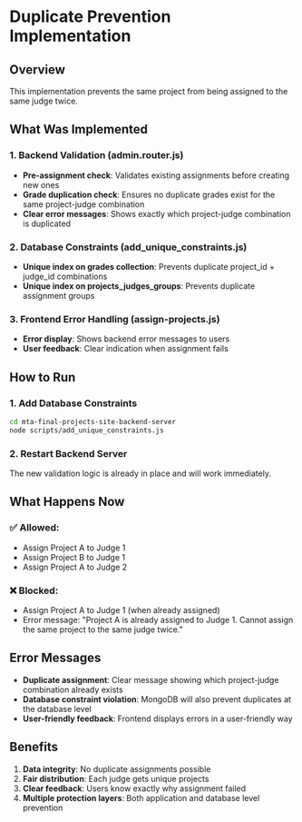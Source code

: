 # Duplicate Prevention Implementation

## Overview
This implementation prevents the same project from being assigned to the same judge twice.

## What Was Implemented

### 1. Backend Validation (admin.router.js)
- **Pre-assignment check**: Validates existing assignments before creating new ones
- **Grade duplication check**: Ensures no duplicate grades exist for the same project-judge combination
- **Clear error messages**: Shows exactly which project-judge combination is duplicated

### 2. Database Constraints (add_unique_constraints.js)
- **Unique index on grades collection**: Prevents duplicate project_id + judge_id combinations
- **Unique index on projects_judges_groups**: Prevents duplicate assignment groups

### 3. Frontend Error Handling (assign-projects.js)
- **Error display**: Shows backend error messages to users
- **User feedback**: Clear indication when assignment fails

## How to Run

### 1. Add Database Constraints
```bash
cd mta-final-projects-site-backend-server
node scripts/add_unique_constraints.js
```

### 2. Restart Backend Server
The new validation logic is already in place and will work immediately.

## What Happens Now

### ✅ **Allowed:**
- Assign Project A to Judge 1
- Assign Project B to Judge 1
- Assign Project A to Judge 2

### ❌ **Blocked:**
- Assign Project A to Judge 1 (when already assigned)
- Error message: "Project A is already assigned to Judge 1. Cannot assign the same project to the same judge twice."

## Error Messages

- **Duplicate assignment**: Clear message showing which project-judge combination already exists
- **Database constraint violation**: MongoDB will also prevent duplicates at the database level
- **User-friendly feedback**: Frontend displays errors in a user-friendly way

## Benefits

1. **Data integrity**: No duplicate assignments possible
2. **Fair distribution**: Each judge gets unique projects
3. **Clear feedback**: Users know exactly why assignment failed
4. **Multiple protection layers**: Both application and database level prevention

